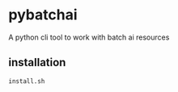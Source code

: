 # pybatchai

A python cli tool to work with batch ai resources

## installation

```sh
install.sh
```